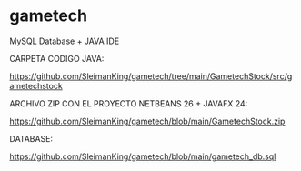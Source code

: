 # gametech
MySQL Database + JAVA IDE

CARPETA CODIGO JAVA:

https://github.com/SleimanKing/gametech/tree/main/GametechStock/src/gametechstock

ARCHIVO ZIP CON EL PROYECTO NETBEANS 26 + JAVAFX 24:

https://github.com/SleimanKing/gametech/blob/main/GametechStock.zip

DATABASE:

https://github.com/SleimanKing/gametech/blob/main/gametech_db.sql
